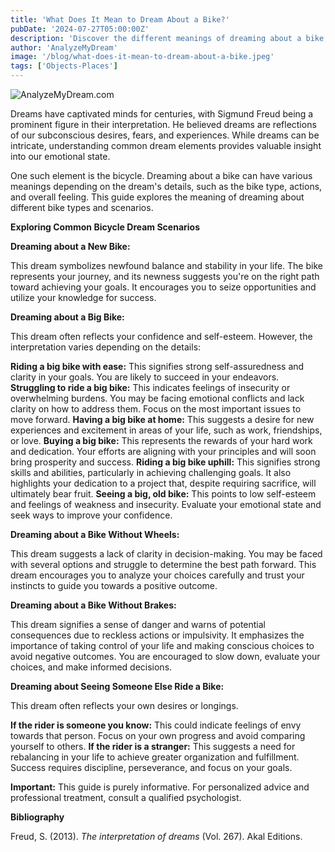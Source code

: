 ```yaml
---
title: 'What Does It Mean to Dream About a Bike?'
pubDate: '2024-07-27T05:00:00Z'
description: 'Discover the different meanings of dreaming about a bike, from a new bike to one without brakes, and how to interpret these dreams.'
author: 'AnalyzeMyDream'
image: '/blog/what-does-it-mean-to-dream-about-a-bike.jpeg'
tags: ['Objects-Places']
---
```


![AnalyzeMyDream.com](/blog/what-does-it-mean-to-dream-about-a-bike.jpeg)


Dreams have captivated minds for centuries, with Sigmund Freud being a prominent figure in their interpretation. He believed dreams are reflections of our subconscious desires, fears, and experiences.  While dreams can be intricate, understanding common dream elements provides valuable insight into our emotional state.

One such element is the bicycle. Dreaming about a bike can have various meanings depending on the dream's details, such as the bike type, actions, and overall feeling. This guide explores the meaning of dreaming about different bike types and scenarios.

**Exploring Common Bicycle Dream Scenarios**

**Dreaming about a New Bike:**

This dream symbolizes newfound balance and stability in your life. The bike represents your journey, and its newness suggests you're on the right path toward achieving your goals. It encourages you to seize opportunities and utilize your knowledge for success.

**Dreaming about a Big Bike:**

This dream often reflects your confidence and self-esteem. However, the interpretation varies depending on the details:

**Riding a big bike with ease:**  This signifies strong self-assuredness and clarity in your goals. You are likely to succeed in your endeavors.
**Struggling to ride a big bike:**  This indicates feelings of insecurity or overwhelming burdens.  You may be facing emotional conflicts and lack clarity on how to address them.  Focus on the most important issues to move forward.
**Having a big bike at home:**  This suggests a desire for new experiences and excitement in areas of your life, such as work, friendships, or love.
**Buying a big bike:**  This represents the rewards of your hard work and dedication. Your efforts are aligning with your principles and will soon bring prosperity and success.
**Riding a big bike uphill:**  This signifies strong skills and abilities, particularly in achieving challenging goals. It also highlights your dedication to a project that, despite requiring sacrifice, will ultimately bear fruit.
**Seeing a big, old bike:**  This points to low self-esteem and feelings of weakness and insecurity. Evaluate your emotional state and seek ways to improve your confidence.

**Dreaming about a Bike Without Wheels:**

This dream suggests a lack of clarity in decision-making. You may be faced with several options and struggle to determine the best path forward. This dream encourages you to analyze your choices carefully and trust your instincts to guide you towards a positive outcome.

**Dreaming about a Bike Without Brakes:**

This dream signifies a sense of danger and warns of potential consequences due to reckless actions or impulsivity.  It emphasizes the importance of taking control of your life and making conscious choices to avoid negative outcomes. You are encouraged to slow down, evaluate your choices, and make informed decisions.

**Dreaming about Seeing Someone Else Ride a Bike:**

This dream often reflects your own desires or longings. 

**If the rider is someone you know:**  This could indicate feelings of envy towards that person.  Focus on your own progress and avoid comparing yourself to others.
**If the rider is a stranger:** This suggests a need for rebalancing in your life to achieve greater organization and fulfillment.  Success requires discipline, perseverance, and focus on your goals.

**Important:** This guide is purely informative. For personalized advice and professional treatment, consult a qualified psychologist.

**Bibliography**

Freud, S. (2013). *The interpretation of dreams* (Vol. 267). Akal Editions.